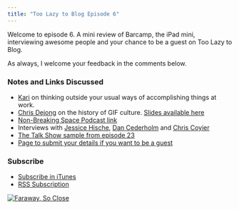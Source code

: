```yaml
---
title: "Too Lazy to Blog Episode 6"
---
```

<p>Welcome to episode 6. A mini review of Barcamp, the iPad mini, interviewing awesome people and your chance to be a guest on Too Lazy to Blog.</p>
<p>As always, I welcome your feedback in the comments below.</p>
<h3>Notes and Links Discussed</h3>
<ul>
<li><a href="https://twitter.com/kayayarai">Kari</a> on thinking outside your usual ways of accomplishing things at work.</li>
<li><a href="https://twitter.com/dejong">Chris Dejong</a> on the history of GIF culture. <a href="https://twitter.com/dejong/status/265563622003052546">Slides available here</a></li>
<li><a href="https://nonbreakingspace.tv">Non-Breaking Space Podcast link</a></li>
<li>Interviews with <a href="https://twitter.com/jessicahische">Jessice Hische</a>, <a href="https://twitter.com/simplebits">Dan Cederholm</a> and <a href="https://twitter.com/chriscoyier">Chris Coyier</a></li>
<li><a href="https://www.muleradio.net/thetalkshow/23/">The Talk Show sample from episode 23</a></li>
<li><a href="https://chrisenns.com/the-podcast/be-a-guest/">Page to submit your details if you want to be a guest</a></li>
</ul>
<h3 id="subscribe">Subscribe</h3>
<ul>
<li><a href="https://phobos.apple.com/WebObjects/MZStore.woa/wa/viewPodcast?id=563304315">Subscribe in iTunes</a></li>
<li><a href="https://chrisenns.com/feed/podcast/">RSS Subscription</a></li>
</ul>
<p><a href="https://target.georiot.com/Proxy.ashx?grid=9646&id=6PFrOqNV4B8&offerid=162397&type=3&subid=0&tmpid=3664&RD_PARM1=https%253A%252F%252Fitunes.apple.com%252Fca%252Fpodcast%252Ffaraway-so-close%252Fid563304315%253Fmt%253D2%2526uo%253D4%2526partnerId%253D30" target="itunes_store"><img src="https://r.mzstatic.com/images/web/linkmaker/badge_itunes-lrg.gif" alt="Faraway, So Close" style="border: 0;"/></a></p>
